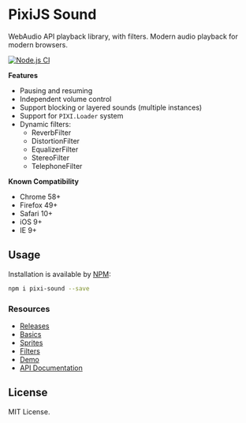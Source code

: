 # PixiJS Sound

WebAudio API playback library, with filters. Modern audio playback for modern browsers. 

[![Node.js CI](https://github.com/pixijs/pixi-sound/workflows/Node.js%20CI/badge.svg)](https://github.com/pixijs/pixi-sound/actions?query=workflow%3A%22Node.js+CI%22)

**Features**

* Pausing and resuming
* Independent volume control
* Support blocking or layered sounds (multiple instances)
* Support for `PIXI.Loader` system
* Dynamic filters:
    * ReverbFilter
    * DistortionFilter
    * EqualizerFilter
    * StereoFilter
    * TelephoneFilter

**Known Compatibility**

* Chrome 58+
* Firefox 49+
* Safari 10+
* iOS 9+
* IE 9+

## Usage

Installation is available by [NPM](https://npmjs.org):

```bash
npm i pixi-sound --save
```

### Resources

* [Releases](https://github.com/pixijs/pixi-sound/releases)
* [Basics](https://pixijs.github.io/pixi-sound/examples/index.html)
* [Sprites](https://pixijs.github.io/pixi-sound/examples/sprites.html)
* [Filters](https://pixijs.github.io/pixi-sound/examples/filters.html)
* [Demo](https://pixijs.github.io/pixi-sound/examples/demo.html)
* [API Documentation](https://pixijs.github.io/pixi-sound/docs/index.html)

## License

MIT License.
